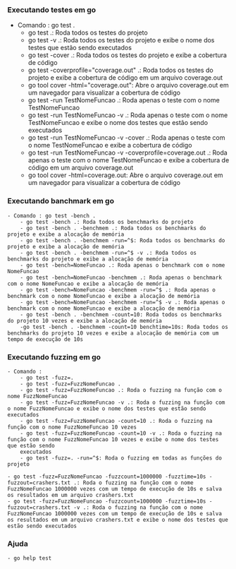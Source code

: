 ### Executando testes em go

- Comando : go test .
    - go test .: Roda todos os testes do projeto
    - go test -v .: Roda todos os testes do projeto e exibe o nome dos testes que estão sendo executados
    - go test -cover .: Roda todos os testes do projeto e exibe a cobertura de código
    - go test -coverprofile="coverage.out" .: Roda todos os testes do projeto e exibe a cobertura de código em um arquivo coverage.out
    - go tool cover -html="coverage.out": Abre o arquivo coverage.out em um navegador para visualizar a cobertura de código
    - go test -run TestNomeFuncao .: Roda apenas o teste com o nome TestNomeFuncao
    - go test -run TestNomeFuncao -v .: Roda apenas o teste com o nome TestNomeFuncao e exibe o nome dos testes que estão sendo executados
    - go test -run TestNomeFuncao -v -cover .: Roda apenas o teste com o nome TestNomeFuncao e exibe a cobertura de código
    - go test -run TestNomeFuncao -v -coverprofile=coverage.out .: Roda apenas o teste com o nome TestNomeFuncao e exibe a cobertura de código em um arquivo coverage.out
    - go tool cover -html=coverage.out: Abre o arquivo coverage.out em um navegador para visualizar a cobertura de código

### Executando banchmark em go
    - Comando : go test -bench .
        - go test -bench .: Roda todos os benchmarks do projeto
        - go test -bench . -benchmem .: Roda todos os benchmarks do projeto e exibe a alocação de memória
        - go test -bench . -benchmem -run=^$: Roda todos os benchmarks do projeto e exibe a alocação de memória
        - go test -bench . -benchmem -run=^$ -v .: Roda todos os benchmarks do projeto e exibe a alocação de memória
        - go test -bench=NomeFuncao .: Roda apenas o benchmark com o nome NomeFuncao
        - go test -bench=NomeFuncao -benchmem .: Roda apenas o benchmark com o nome NomeFuncao e exibe a alocação de memória
        - go test -bench=NomeFuncao -benchmem -run=^$ .: Roda apenas o benchmark com o nome NomeFuncao e exibe a alocação de memória
        - go test -bench=NomeFuncao -benchmem -run=^$ -v .: Roda apenas o benchmark com o nome NomeFuncao e exibe a alocação de memória
        - go test -bench . -benchmem -count=10: Roda todos os benchmarks do projeto 10 vezes e exibe a alocação de memória
        -go test -bench . -benchmem -count=10 benchtime=10s: Roda todos os benchmarks do projeto 10 vezes e exibe a alocação de memória com um tempo de execução de 10s

### Executando fuzzing em go
    - Comando : 
        - go test -fuzz=.
        - go test -fuzz=FuzzNomeFuncao .
        - go test -fuzz=FuzzNomeFuncao .: Roda o fuzzing na função com o nome FuzzNomeFuncao
        - go test -fuzz=FuzzNomeFuncao -v .: Roda o fuzzing na função com o nome FuzzNomeFuncao e exibe o nome dos testes que estão sendo executados
        - go test -fuzz=FuzzNomeFuncao -count=10 .: Roda o fuzzing na função com o nome FuzzNomeFuncao 10 vezes
        - go test -fuzz=FuzzNomeFuncao -count=10 -v .: Roda o fuzzing na função com o nome FuzzNomeFuncao 10 vezes e exibe o nome dos testes que estão sendo 
        executados
        - go test -fuzz=. -run=^$: Roda o fuzzing em todas as funções do projeto
<!-- gerar arquivo  de resultado do erro -->
    - go test -fuzz=FuzzNomeFuncao -fuzzcount=1000000 -fuzztime=10s -fuzzout=crashers.txt .: Roda o fuzzing na função com o nome FuzzNomeFuncao 1000000 vezes com um tempo de execução de 10s e salva os resultados em um arquivo crashers.txt
    - go test -fuzz=FuzzNomeFuncao -fuzzcount=1000000 -fuzztime=10s -fuzzout=crashers.txt -v .: Roda o fuzzing na função com o nome FuzzNomeFuncao 1000000 vezes com um tempo de execução de 10s e salva os resultados em um arquivo crashers.txt e exibe o nome dos testes que estão sendo executados
### Ajuda
    - go help test